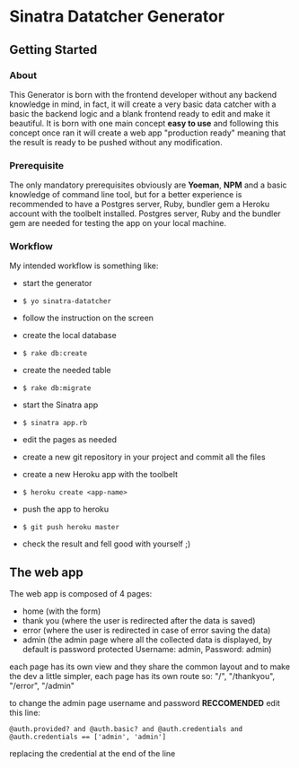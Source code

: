 # Sinatra Datatcher Generator

## Getting Started

### About
This Generator is born with the frontend developer without any backend knowledge in mind, in fact, it will create a very basic data catcher with a basic the backend logic and a blank frontend ready to edit and make it beautiful.
It is born with one main concept __easy to use__ and following this concept once ran it will create a web app "production ready" meaning that the result is ready to be pushed without any modification.


### Prerequisite
The only mandatory prerequisites obviously are __Yoeman__, __NPM__ and a basic knowledge of command line tool, but for a better experience is recommended to have a Postgres server, Ruby, bundler gem a Heroku account with the toolbelt installed.
Postgres server, Ruby and the bundler gem are needed for testing the app on your local machine.

### Workflow
My intended workflow is something like:

* start the generator 
*     $ yo sinatra-datatcher

* follow the instruction on the screen
* create the local database

*     $ rake db:create

* create the needed table
*     $ rake db:migrate
* start the Sinatra app
*     $ sinatra app.rb
* edit the pages as needed
* create a new git repository in your project and commit all the files
* create a new Heroku app with the toolbelt
*     $ heroku create <app-name>
* push the app to heroku
*     $ git push heroku master
* check the result and fell good with yourself ;)

## The web app
The web app is composed of 4 pages:
* home (with the form)
* thank you (where the user is redirected after the data is saved)
* error (where the user is redirected in case of error saving the data)
* admin (the admin page where all the collected data is displayed, by default is password protected Username: admin, Password: admin)

each page has its own view and they share the common layout and to make the dev a little simpler, each page has its own route so: "/", "/thankyou", "/error", "/admin"

to change the admin page username and password __RECCOMENDED__ edit this line:

    @auth.provided? and @auth.basic? and @auth.credentials and @auth.credentials == ['admin', 'admin']

replacing the credential at the end of the line
